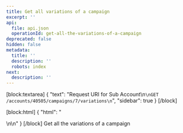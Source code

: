 ```yaml
---
title: Get all variations of a campaign
excerpt: ''
api:
  file: api.json
  operationId: get-all-the-variations-of-a-campaign
deprecated: false
hidden: false
metadata:
  title: ''
  description: ''
  robots: index
next:
  description: ''
---
```

[block:textarea]
{
  "text": "Request URI for Sub Account\n```\nGET /accounts/40505/campaigns/7/variations\n```",
  "sidebar": true
}
[/block]

[block:html]
{
  "html": "<div></div>\n\n<style></style>"
}
[/block]
Get all the variations of a campaign